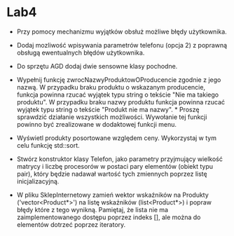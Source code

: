 # Lab4

* Przy pomocy mechanizmu wyjątków obsłuż możliwe błędy użytkownika. 
* Dodaj mozliwość wpisywania parametrów telefonu (opcja 2) z poprawną obsługą ewentualnych błędów użytkownika. 
* Do sprzętu AGD dodaj dwie sensowne klasy pochodne. 
* Wypełnij funkcję zwrocNazwyProduktowOProducencie zgodnie z jego nazwą. W przypadku braku produktu o wskazanym producencie, funkcja powinna rzucać wyjątek typu string o tekście "Nie ma takiego produktu". W przypadku braku nazwy produktu funkcja powinna rzucać wyjątek typu string o tekście "Produkt nie ma nazwy". * Proszę sprawdzić działanie wszystkich możliwości. Wywołanie tej funkcji powinno być zrealizowane w dodaktowej funkcji menu. 
* Wyświetl produkty posortowane względem ceny. Wykorzystaj w tym celu funkcję std::sort. 
* Stwórz konstruktor klasy Telefon, jako parametry przyjmujący wielkość matrycy i liczbę procesorów w postaci pary elementów (obiekt typu pair), który będzie nadawał wartość tych zmiennych poprzez listę inicjalizacyjną. 

* W pliku SklepInternetowy zamień wektor wskaźników na Produkty ('vector<Product*>') na listę wskaźników (list\<Product\*\>) i popraw błędy które z tego wynikną. Pamiętaj, że lista nie ma zaimplementowanego dostępu poprzez indeks [], ale można do elementów dotrzeć poprzez iteratory.
